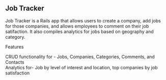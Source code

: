 ## Job Tracker

Job Tracker is a Rails app that allows users to create a company, add jobs for those companies, and allows employees to comment on their job satifaction. It also compiles analytics for jobs based on geography and category.

Features 

CRUD functionality for - Jobs, Companies, Categories, Comments, and Contacts </br>
Analytics for-  Job by level of interest and location, top companies by job satisfaction
